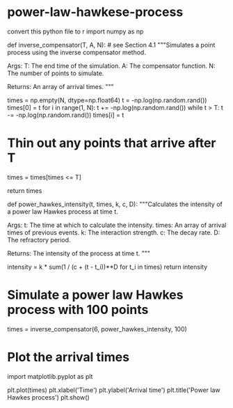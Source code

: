 # power-law-hawkese-process
convert this python file to r
import numpy as np

def inverse_compensator(T, A, N): # see Section 4.1
  """Simulates a point process using the inverse compensator method.

  Args:
    T: The end time of the simulation.
    A: The compensator function.
    N: The number of points to simulate.

  Returns:
    An array of arrival times.
  """

  times = np.empty(N, dtype=np.float64)
  t = -np.log(np.random.rand())
  times[0] = t
  for i in range(1, N):
    t += -np.log(np.random.rand())
    while t > T:
      t -= -np.log(np.random.rand())
    times[i] = t

  # Thin out any points that arrive after T
  times = times[times <= T]

  return times

def power_hawkes_intensity(t, times, k, c, D):
  """Calculates the intensity of a power law Hawkes process at time t.

  Args:
    t: The time at which to calculate the intensity.
    times: An array of arrival times of previous events.
    k: The interaction strength.
    c: The decay rate.
    D: The refractory period.

  Returns:
    The intensity of the process at time t.
  """

  intensity = k * sum(1 / (c + (t - t_i))**D for t_i in times)
  return intensity

# Simulate a power law Hawkes process with 100 points
times = inverse_compensator(6, power_hawkes_intensity, 100)

# Plot the arrival times
import matplotlib.pyplot as plt

plt.plot(times)
plt.xlabel('Time')
plt.ylabel('Arrival time')
plt.title('Power law Hawkes process')
plt.show()
